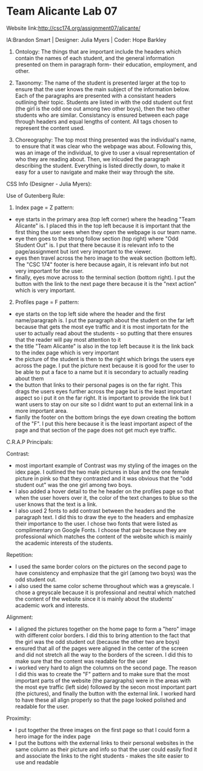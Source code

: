 # Team Alicante Lab 07

Website link:http://csc174.org/assignment07/alicante/

IA:Brandon Smart | Designer: Julia Myers | Coder: Hope Barkley 

1. Ontology: The things that are important include the headers which contain the names of each student, and the general information presented on them in paragraph form- their education, employment, and other. 

2. Taxonomy: The name of the student is presented larger at the top to ensure that the user knows the main subject of the information below. Each of the paragraphs are presented with a consistant headers outlining their topic. Students are listed in with the odd student out first (the girl is the odd one out among two other boys), then the two other students who are similar. Consistancy is ensured between each page through headers and equal lengths of content. All tags chosen to represent the content used. 

3. Choreography: The top most thing presented was the individual's name, to ensure that it was clear who the webpage was about. Following this, was an image of the individual, to give to user a visual representation of who they are reading about. Then, we inlcuded the paragraph describing the student. Everything is listed directly down, to make it easy for a user to navigate and make their way through the site. 

CSS Info (Designer - Julia Myers):

Use of Gutenberg Rule:

1. Index page = Z pattern: 
  - eye starts in the primary area (top left corner) where the  heading "Team Alicante" is. I placed this in the top left because it is important that the first thing the user sees when they open the webpage is our team name.  
   - eye then goes to the strong follow section (top right) where "Odd Student Out" is.  I put that there because it is relevant info to the page/assignment but isnt very important to the viewer.  
   - eyes then travel across the hero image to the weak section (bottom left).  The "CSC 174" footer is here because again, it is relevant info but not very important for the user.
   - finally, eyes move across to the terminal section (bottom right). I put the button with the link to the next page there because it is the "next action" which is very important.

2. Profiles page = F pattern: 
  - eye starts on the top left side where the header and the first name/paragraph is.  I put the paragraph about the student on the far left because that gets the most eye traffic and it is most importatn for the user to actually read about the students - so putting that there ensures that the reader will pay most attention to it
  - the title "Team Alicante" is also in the top left because it is the link back to the index page which is very important
  - the picture of the student is then to the right which brings the users eye across the page. I put the picture next because it is good for the user to be able to put a face to a name but it is secondary to actually reading about them
  - the button that links to their personal pages is on the far right.  This drags the users eyes further across the page but is the least important aspect so i put it on the far right. It is important to provide the link but I want users to stay on our site so I didnt want to put an external link in a more important area.
  - fianlly the footer on the bottom brings the eye down creating the bottom of the "F". I put this here because it is the least important aspect of the page and that section of the page does not get much eye traffic.

C.R.A.P Principals:

Contrast:
  - most important example of Contrast was my styling of the images on the idex page. I outlined the two male pictures in blue and the one female picture in pink so that they contrasted and it was obvious that the "odd student out" was the one girl among two boys.
   - I also added a hover detail to the he header on the profiles page so that when the user hovers over it, the color of the text changes to blue so the user knows that the text is a link.
   - I also used 2 fonts to add contrast between the headers and the paragraph text. I did this to draw the eye to the headers and emphasize their importance to the user.  I chose two fonts that were listed as complimentary on Google Fonts.  I choose that pair because they are professional which matches the content of the website which is mainly the academic interests of the students.

Repetition:
  - I used the same border colors on the pictures on the second page to have consistency and emphasize that the girl (among two boys) was the odd student out.
  - i also used the same color scheme throughout which was a greyscale. I chose a greyscale because it is professional and neutral which matched the content of the website since it is mainly about the students' academic work and interests.

Alignment:
  - I aligned the pictures together on the home page to form a "hero" image with different color borders. I did this to bring attention to the fact that the girl was the odd student out (because the other two are boys)
  - ensured that all of the pages were aligned in the center of the screen and did not stretch all the way to the borders of the screen. I did this to make sure that the content was readable for the user
  - i worked very hard to align the columns on the second page.  The reason I did this was to create the "F" pattern and to make sure that the most important parts of the website (the paragraphs) were in the areas with the most eye traffic (left side) followed by the secon most important part (the pictures), and finally the button with the external link. I worked hard to have these all align properly so that the page looked polished and readable for the user.

Proximity:
  - I put together the three images on the first page so that I could form a hero image for the index page
  - I put the buttons with the external links to their personal websites in the same column as their picture and info so that the user could easily find it and associate the links to the right students - makes the site easier to use and readable
